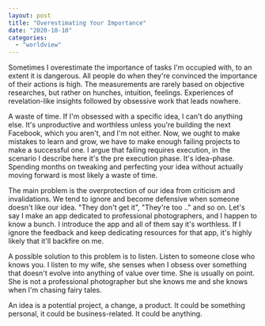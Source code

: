 ```yaml
---
layout: post
title: "Overestimating Your Importance"
date: "2020-10-10"
categories: 
  - "worldview"
---
```


Sometimes I overestimate the importance of tasks I'm occupied with, to an extent it is dangerous. All people do when they're convinced the importance of their actions is high. The measurements are rarely based on objective researches, but rather on hunches, intuition, feelings. Experiences of revelation-like insights followed by obsessive work that leads nowhere.

A waste of time. If I'm obsessed with a specific idea, I can't do anything else. It's unproductive and worthless unless you're building the next Facebook, which you aren't, and I'm not either. Now, we ought to make mistakes to learn and grow, we have to make enough failing projects to make a successful one. I argue that failing requires execution, in the scenario I describe here it's the pre execution phase. It's idea-phase. Spending months on tweaking and perfecting your idea without actually moving forward is most likely a waste of time.

The main problem is the overprotection of our idea from criticism and invalidations. We tend to ignore and become defensive when someone doesn't like our idea. "They don't get it", "They're too .." and so on. Let's say I make an app dedicated to professional photographers, and I happen to know a bunch. I introduce the app and all of them say it's worthless. If I ignore the feedback and keep dedicating resources for that app, it's highly likely that it'll backfire on me.

A possible solution to this problem is to listen. Listen to someone close who knows you. I listen to my wife, she senses when I obsess over something that doesn't evolve into anything of value over time. She is usually on point. She is not a professional photographer but she knows me and she knows when I'm chasing fairy tales.

An idea is a potential project, a change, a product. It could be something personal, it could be business-related. It could be anything.
